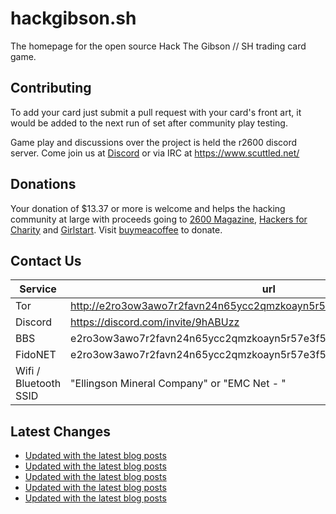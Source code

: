 # hackgibson.sh
The homepage for the open source Hack The Gibson // SH trading card game.


## Contributing

To add your card just submit a pull request with your card's front art, it would be added to the next run of set after community play testing.

Game play and discussions over the project is held the r2600 discord server. Come join us at [Discord](https://discord.com/invite/9hABUzz) or via IRC at https://www.scuttled.net/


## Donations

Your donation of $13.37 or more is welcome and helps the hacking community at large with proceeds going to [2600 Magazine](https://2600.com/), [Hackers for Charity](https://hackersforcharity.org) and [Girlstart](https://girlstart.org).  Visit [buymeacoffee](https://www.buymeacoffee.com/hackgibson.sh) to donate.


## Contact Us

Service | url
-|-
Tor | http://e2ro3ow3awo7r2favn24n65ycc2qmzkoayn5r57e3f56nvjwdcgg32ad.onion
Discord | https://discord.com/invite/9hABUzz
BBS | e2ro3ow3awo7r2favn24n65ycc2qmzkoayn5r57e3f56nvjwdcgg32ad.onion:23
FidoNET | e2ro3ow3awo7r2favn24n65ycc2qmzkoayn5r57e3f56nvjwdcgg32ad.onion:24554
Wifi / Bluetooth SSID | "Ellingson Mineral Company" or "EMC Net - <fidonet address>"

## Latest Changes
<!-- BLOG-POST-LIST:START -->
- [Updated with the latest blog posts](https://github.com/DFW2600/hackgibson.sh/commit/76e9670b0e9c6c377866432c9613a609af5fd59a)
- [Updated with the latest blog posts](https://github.com/DFW2600/hackgibson.sh/commit/c44950634e42585bafe029496a6880df647ba60f)
- [Updated with the latest blog posts](https://github.com/DFW2600/hackgibson.sh/commit/3af3ac5657b94766521e65024645087414a60b31)
- [Updated with the latest blog posts](https://github.com/DFW2600/hackgibson.sh/commit/5ef9cecc8e6fc7d4199a9b1fe8002b8d3b1941ef)
- [Updated with the latest blog posts](https://github.com/DFW2600/hackgibson.sh/commit/2e52c96a78c5a3ccfb02d1cf7e5bd455af69a2d0)
<!-- BLOG-POST-LIST:END -->
